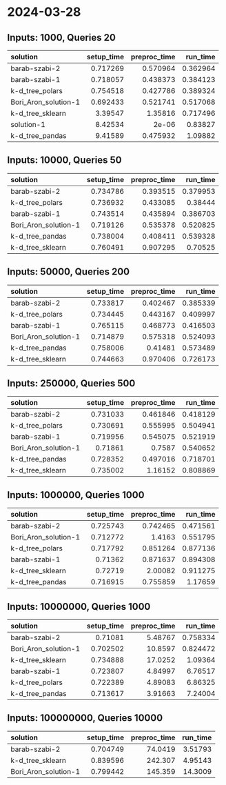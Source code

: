 # 2024-03-28

## Inputs: 1000, Queries 20

| solution             |   setup_time |   preproc_time |   run_time |
|:---------------------|-------------:|---------------:|-----------:|
| barab-szabi-2        |     0.717269 |       0.570964 |   0.362964 |
| barab-szabi-1        |     0.718057 |       0.438373 |   0.384123 |
| k-d_tree_polars      |     0.754518 |       0.427786 |   0.389324 |
| Bori_Aron_solution-1 |     0.692433 |       0.521741 |   0.517068 |
| k-d_tree_sklearn     |     3.39547  |       1.35816  |   0.717496 |
| solution-1           |     8.42534  |       2e-06    |   0.83827  |
| k-d_tree_pandas      |     9.41589  |       0.475932 |   1.09882  |

## Inputs: 10000, Queries 50

| solution             |   setup_time |   preproc_time |   run_time |
|:---------------------|-------------:|---------------:|-----------:|
| barab-szabi-2        |     0.734786 |       0.393515 |   0.379953 |
| k-d_tree_polars      |     0.736932 |       0.433085 |   0.38444  |
| barab-szabi-1        |     0.743514 |       0.435894 |   0.386703 |
| Bori_Aron_solution-1 |     0.719126 |       0.535378 |   0.520825 |
| k-d_tree_pandas      |     0.738004 |       0.408411 |   0.539328 |
| k-d_tree_sklearn     |     0.760491 |       0.907295 |   0.70525  |

## Inputs: 50000, Queries 200

| solution             |   setup_time |   preproc_time |   run_time |
|:---------------------|-------------:|---------------:|-----------:|
| barab-szabi-2        |     0.733817 |       0.402467 |   0.385339 |
| k-d_tree_polars      |     0.734445 |       0.443167 |   0.409997 |
| barab-szabi-1        |     0.765115 |       0.468773 |   0.416503 |
| Bori_Aron_solution-1 |     0.714879 |       0.575318 |   0.524093 |
| k-d_tree_pandas      |     0.758006 |       0.41481  |   0.573489 |
| k-d_tree_sklearn     |     0.744663 |       0.970406 |   0.726173 |

## Inputs: 250000, Queries 500

| solution             |   setup_time |   preproc_time |   run_time |
|:---------------------|-------------:|---------------:|-----------:|
| barab-szabi-2        |     0.731033 |       0.461846 |   0.418129 |
| k-d_tree_polars      |     0.730691 |       0.555995 |   0.504941 |
| barab-szabi-1        |     0.719956 |       0.545075 |   0.521919 |
| Bori_Aron_solution-1 |     0.71861  |       0.7587   |   0.540652 |
| k-d_tree_pandas      |     0.728352 |       0.497016 |   0.718701 |
| k-d_tree_sklearn     |     0.735002 |       1.16152  |   0.808869 |

## Inputs: 1000000, Queries 1000

| solution             |   setup_time |   preproc_time |   run_time |
|:---------------------|-------------:|---------------:|-----------:|
| barab-szabi-2        |     0.725743 |       0.742465 |   0.471561 |
| Bori_Aron_solution-1 |     0.712772 |       1.4163   |   0.551795 |
| k-d_tree_polars      |     0.717792 |       0.851264 |   0.877136 |
| barab-szabi-1        |     0.71362  |       0.871637 |   0.894308 |
| k-d_tree_sklearn     |     0.72719  |       2.00082  |   0.911275 |
| k-d_tree_pandas      |     0.716915 |       0.755859 |   1.17659  |

## Inputs: 10000000, Queries 1000

| solution             |   setup_time |   preproc_time |   run_time |
|:---------------------|-------------:|---------------:|-----------:|
| barab-szabi-2        |     0.71081  |        5.48767 |   0.758334 |
| Bori_Aron_solution-1 |     0.702502 |       10.8597  |   0.824472 |
| k-d_tree_sklearn     |     0.734888 |       17.0252  |   1.09364  |
| barab-szabi-1        |     0.723807 |        4.84997 |   6.76517  |
| k-d_tree_polars      |     0.722389 |        4.89083 |   6.86325  |
| k-d_tree_pandas      |     0.713617 |        3.91663 |   7.24004  |

## Inputs: 100000000, Queries 10000

| solution             |   setup_time |   preproc_time |   run_time |
|:---------------------|-------------:|---------------:|-----------:|
| barab-szabi-2        |     0.704749 |        74.0419 |    3.51793 |
| k-d_tree_sklearn     |     0.839596 |       242.307  |    4.95143 |
| Bori_Aron_solution-1 |     0.799442 |       145.359  |   14.3009  |